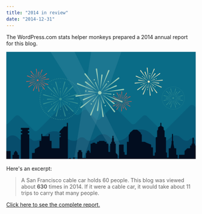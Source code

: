 ```yaml
---
title: "2014 in review"
date: "2014-12-31"
---
```


The WordPress.com stats helper monkeys prepared a 2014 annual report for this blog.

[![](images/2014-emailteaser.png)](http://alexhedley.wordpress.com/2014/annual-report/)

Here's an excerpt:

> A San Francisco cable car holds 60 people. This blog was viewed about **630** times in 2014. If it were a cable car, it would take about 11 trips to carry that many people.

[Click here to see the complete report.](http://alexhedley.wordpress.com/2014/annual-report/)
